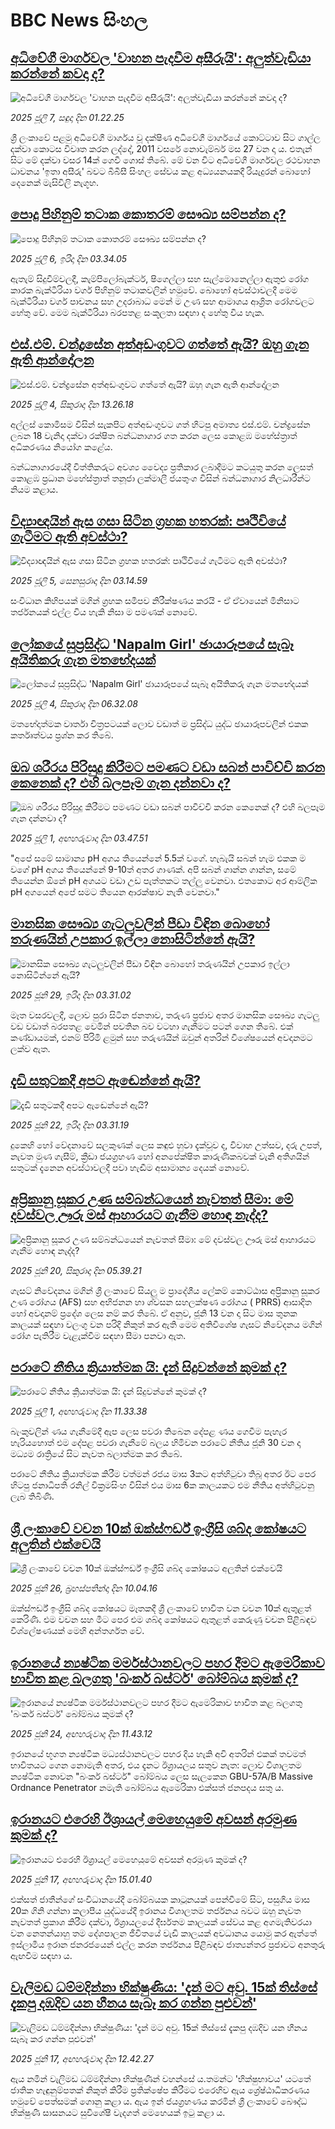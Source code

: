 # BBC News සිංහල## [අධිවේගී මාර්ගවල 'වාහන පැදවීම අසීරුයි': අලුත්වැඩියා කරන්නේ කවදා ද?](https://www.bbc.com/sinhala/articles/cz9kj33w7ygo?at_campaign=githubrss)![අධිවේගී මාර්ගවල 'වාහන පැදවීම අසීරුයි': අලුත්වැඩියා කරන්නේ කවදා ද?](https://ichef.bbci.co.uk/ace/ws/240/cpsprodpb/f22a/live/acde9360-58b8-11f0-9074-8989d8c97d87.jpg)_2025 ජූලි 7, සඳුදා දින 01.22.25_ශ්‍රී ලංකාවේ පළමු අධිවේගී මාර්ගය වූ දක්ෂිණ අධිවේගී මාර්ගයේ කොට්ටාව සිට ගාල්ල දක්වා කොටස විවෘත කරන ලද්දේ, 2011 වසරේ නොවැම්බර් මස 27 වන දා ය.
එතැන් සිට මේ දක්වා වසර 14ක් ගෙවී ගොස් තිබේ.
මේ වන විට අධිවේගී මාර්ගවල රථවාහන ධාවනය 'ඉතා අසීරු' බවට බීබීසී සිංහල සේවය කළ අධ්‍යයනයකදී රියැදුරන් බොහෝ දෙනෙක් මැසිවිලි නැගූහ.## [පොදු පිහිනුම් තටාක කොතරම් සෞඛ්‍ය සම්පන්න ද?](https://www.bbc.com/sinhala/articles/cev0z4p3989o?at_campaign=githubrss)![පොදු පිහිනුම් තටාක කොතරම් සෞඛ්‍ය සම්පන්න ද?](https://ichef.bbci.co.uk/ace/ws/240/cpsprodpb/6e07/live/6d024ed0-5a1b-11f0-b5c5-012c5796682d.jpg)_2025 ජූලි 6, ඉරිදා දින 03.34.05_ඇතැම් සිදුවීම්වලදී, කැම්පිලෝබැක්ටර්, ෂිගෙල්ලා සහ සැල්මොනෙල්ලා ඇතුළු රෝග කාරක බැක්ටීරියා වර්ග පිහිනුම් තටාකවලින් හමුවේ. බොහෝ අවස්ථාවලදී මෙම බැක්ටීරියා වර්ග පාචනය සහ උදරාබාධ මෙන් ම උණ සහ ආමාශය ආශ්‍රිත රෝගවලට හේතු වේ. මෙම බැක්ටීරියා බරපතළ සංකූලතා සඳහා ද හේතු විය හැක.## [එස්.එම්. චන්ද්‍රසේන අත්අඩංගුවට ගත්තේ ඇයි? ඔහු ගැන ඇති ආන්දෝලන](https://www.bbc.com/sinhala/articles/czryp634gxmo?at_campaign=githubrss)![එස්.එම්. චන්ද්‍රසේන අත්අඩංගුවට ගත්තේ ඇයි? ඔහු ගැන ඇති ආන්දෝලන](https://ichef.bbci.co.uk/ace/ws/240/cpsprodpb/2fb2/live/2727b050-58b6-11f0-b5c5-012c5796682d.png)_2025 ජූලි 4, සිකුරාදා දින 13.26.18_අල්ලස් කොමිසම විසින් සැකපිට අත්අඩංගුවට ගත් හිටපු අමාත්‍ය එස්.එම්. චන්ද්‍රසේන ලබන 18 වැනිදා දක්වා රක්ෂිත බන්ධනාගාර ගත කරන ලෙස කොළඹ මහේස්ත්‍රාත් අධිකරණය නියෝග කළේය.

බන්ධනාගාරයේදී විත්තිකරුට අවශ්‍ය වෛද්‍ය ප්‍රතිකාර ලබාදීමට කටයුතු කරන ලෙසත් කොළඹ ප්‍රධාන මහේස්ත්‍රාත් තනූජා ලක්මාලී ජයතුංග විසින් බන්ධනාගාර නිලධාරීන්ට නියම කළාය.## [විද්‍යාඥයින් ඇස ගසා සිටින ග්‍රහක හතරක්: පෘථිවියේ ගැටීමට ඇති අවස්ථා?](https://www.bbc.com/sinhala/articles/c5yll6l7167o?at_campaign=githubrss)![විද්‍යාඥයින් ඇස ගසා සිටින ග්‍රහක හතරක්: පෘථිවියේ ගැටීමට ඇති අවස්ථා?](https://ichef.bbci.co.uk/ace/ws/240/cpsprodpb/168c/live/3dd653e0-5354-11f0-b4be-8f7caf53b80c.jpg)_2025 ජූලි 5, සෙනසුරාදා දින 03.14.59_සංවිධාන කිහිපයක් මගින් ග්‍රහක සමීපව නිරීක්ෂණය කරයි - ඒ ඒවායෙන් මිනිසාට තර්ජනයක් එල්ල විය හැකි නිසා ම පමණක් නොවේ.## [ලෝකයේ සුප්‍රසිද්ධ 'Napalm Girl' ඡායාරූපයේ සැබෑ අයිතිකරු ගැන මතභේදයක්](https://www.bbc.com/sinhala/articles/c4g88p8kw8ko?at_campaign=githubrss)![ලෝකයේ සුප්‍රසිද්ධ 'Napalm Girl' ඡායාරූපයේ සැබෑ අයිතිකරු ගැන මතභේදයක්](https://ichef.bbci.co.uk/ace/ws/240/cpsprodpb/edd5/live/e971b9b0-3c75-11f0-bd09-85867b04fa4e.jpg)_2025 ජූලි 4, සිකුරාදා දින 06.32.08_මතභේදාත්මක වාර්තා චිත්‍රපටයක් ලොව වඩාත් ම ප්‍රසිද්ධ යුද්ධ ඡායාරූපවලින් එකක කර්තෘත්වය ප්‍රශ්න කර තිබේ.## [ඔබ ශරීරය පිරිසුදු කිරීමට පමණට වඩා සබන් පාවිච්චි කරන කෙනෙක් ද? එහි බලපෑම ගැන දන්නවා ද?](https://www.bbc.com/sinhala/articles/c3d11xvmdy3o?at_campaign=githubrss)![ඔබ ශරීරය පිරිසුදු කිරීමට පමණට වඩා සබන් පාවිච්චි කරන කෙනෙක් ද? එහි බලපෑම ගැන දන්නවා ද?](https://ichef.bbci.co.uk/ace/ws/240/cpsprodpb/34b9/live/cde81b60-55a9-11f0-9074-8989d8c97d87.jpg)_2025 ජූලි 1, අඟහරුවාදා දින 03.47.51_"අපේ සමේ සාමාන්‍ය pH අගය තියෙන්නේ 5.5ක් වගේ. හැබැයි සබන් හැම එකක ම වගේ pH අගය තියෙන්නේ 9-10ත් අතර ගාණක්. අපි සබන් ගාන්න ගාන්න, සමේ තියෙන්න ඕනේ pH අගයට වඩා උඩ පැත්තකට තල්ලු වෙනවා. එතකොට අර ආම්ලික pH අගයෙන් අපේ සමට තියෙන ආරක්ෂාව නැති වෙනවා."## [මානසික සෞඛ්‍ය ගැටලුවලින් පීඩා විඳින බොහෝ තරුණයින් උපකාර ඉල්ලා නොසිටින්නේ ඇයි?](https://www.bbc.com/sinhala/articles/cy0wxpd8z1zo?at_campaign=githubrss)![මානසික සෞඛ්‍ය ගැටලුවලින් පීඩා විඳින බොහෝ තරුණයින් උපකාර ඉල්ලා නොසිටින්නේ ඇයි?](https://ichef.bbci.co.uk/ace/ws/240/cpsprodpb/60d8/live/e64248a0-5353-11f0-8485-7bd50fa63665.jpg)_2025 ජූනි 29, ඉරිදා දින 03.31.02_මෑත වසරවලදී, ලොව පුරා සිටින ජනතාව, තරුණ ප්‍රජාව අතර මානසික සෞඛ්‍ය ගැටලු වඩ වඩාත් බරපතළ වෙමින් පවතින බව වටහා ගැනීමට පටන් ගෙන තිබේ. එක් කණ්ඩායමක්, එනම් පිරිමි ළමුන් සහ තරුණයින් ඔවුන් අතරින් විශේෂයෙන් අවදානමට ලක්ව ඇත.## [දැඩි සතුටකදී අපට ඇඬෙන්නේ ඇයි?](https://www.bbc.com/sinhala/articles/cew01zxzyqjo?at_campaign=githubrss)![දැඩි සතුටකදී අපට ඇඬෙන්නේ ඇයි?](https://ichef.bbci.co.uk/ace/ws/240/cpsprodpb/deee/live/6239fed0-4d91-11f0-8c47-237c2e4015f5.jpg)_2025 ජූනි 22, ඉරිදා දින 03.31.19_දුකෙහි හෝ වේදනාවේ සලකුණක් ලෙස කඳුළු හුවා දැක්වූව ද, විවාහ උත්සව, දරු උපත්, නැවත මුණ ගැසීම්, ක්‍රීඩා ජයග්‍රහණ හෝ අනපේක්ෂිත කාරුණිකබවක් වැනි අතිශයින් සතුටක් දැනෙන අවස්ථාවලදී පවා හැඬීම අසාමාන්‍ය දෙයක් නොවේ.## [අප්‍රිකානු සූකර උණ සම්බන්ධයෙන් නැවතත් සීමා: මේ දවස්වල ඌරු මස් ආහාරයට ගැනීම හොඳ නැද්ද?](https://www.bbc.com/sinhala/articles/cjr429d05e0o?at_campaign=githubrss)![අප්‍රිකානු සූකර උණ සම්බන්ධයෙන් නැවතත් සීමා: මේ දවස්වල ඌරු මස් ආහාරයට ගැනීම හොඳ නැද්ද?](https://ichef.bbci.co.uk/ace/ws/240/cpsprodpb/771a/live/7d0db9d0-95dc-11ef-9eb7-7b7defb4f9e7.jpg)_2025 ජූනි 20, සිකුරාදා දින 05.39.21_ගැසට් නිවේදනය මගින් ශ්‍රී ලංකාවේ සියලු ම ප්‍රාදේශීය ලේකම් කොට්ඨාස අප්‍රිකානු සූකර උණ රෝගය (AFS) සහ අභිජනන හා ශ්වසන සහලක්ෂණ රෝගය ( PRRS)  ආසාදිත හෝ අවදානම් ප්‍රදේශ ලෙස නම් කර තිබේ.
ඒ අනුව, ජූනි 13 වන දා සිට මාස තුනක කාලයක් සඳහා වලංගු වන පරිදි නිකුත් කර ඇති මෙම අතිවිශේෂ ගැසට් නිවේදනය මගින් රෝග පැතිරීම වැළැක්වීම සඳහා සීමා පනවා ඇත.## [පරාටේ නීතිය ක්‍රියාත්මක යි: දැන් සිදුවන්නේ කුමක් ද?](https://www.bbc.com/sinhala/articles/cpvjjx8dgmyo?at_campaign=githubrss)![පරාටේ නීතිය ක්‍රියාත්මක යි: දැන් සිදුවන්නේ කුමක් ද?](https://ichef.bbci.co.uk/ace/ws/240/cpsprodpb/5754/live/bad8e3e0-5664-11f0-86a4-4f1d55abaccf.jpg)_2025 ජූලි 1, අඟහරුවාදා දින 11.33.38_බැංකුවලින් ණය ගැනීමේදී ඇප ලෙස පවරා තිබෙන දේපළ ණය ගෙවීම පැහැර හැරියහොත් එම දේපළ පවරා ගැනීමේ බලය හිමිවන පරාටේ නීතිය ජූනි 30 වන දා මධ්‍යම රාත්‍රියේ සිට නැවත බලාත්මක කර තිබේ.

පරාටේ නීතිය ක්‍රියාත්මක කිරීම වත්මන් රජය මාස 3කට අත්හිටුවා තිබූ අතර ඊට පෙර හිටපු ජනාධිපති රනිල් වික්‍රමසිංහ විසින් එය මාස 6ක කාලයකට එම නීතිය අත්හිටුවනු ලැබ තිබිණි.## [ශ්‍රී ලංකාවේ වචන 10ක් ඔක්ස්ෆර්ඩ් ඉංග්‍රීසි ශබ්ද කෝෂයට අලුතින් එක්වෙයි](https://www.bbc.com/sinhala/articles/cwyqd2rwx10o?at_campaign=githubrss)![ශ්‍රී ලංකාවේ වචන 10ක් ඔක්ස්ෆර්ඩ් ඉංග්‍රීසි ශබ්ද කෝෂයට අලුතින් එක්වෙයි](https://ichef.bbci.co.uk/ace/ws/240/cpsprodpb/4a1e/live/a7ac0e40-5269-11f0-bd3c-ef3c6f7203cb.jpg)_2025 ජූනි 26, බ්‍රහස්පතින්දා දින 10.04.16_ඔක්ස්ෆර්ඩ් ඉංග්‍රීසි ශබ්ද කෝෂයට මෑතකදී ශ්‍රී ලංකාවේ භාවිත වන වචන 10ක් ඇතුළත් කෙරිණි. එම වචන සහ මීට පෙර එම ශබ්ද කෝෂයට ඇතුළත් කෙරුණු වචන පිළිබඳව විශ්ලේෂණයක් මෙහි අන්තර්ගත වේ.## [ඉරානයේ න්‍යෂ්ටික මර්මස්ථානවලට පහර දීමට ඇමෙරිකාව භාවිත කළ බලගතු 'බංකර් බස්ටර්' බෝම්බය කුමක් ද?](https://www.bbc.com/sinhala/articles/c2k1je43z8ko?at_campaign=githubrss)![ඉරානයේ න්‍යෂ්ටික මර්මස්ථානවලට පහර දීමට ඇමෙරිකාව භාවිත කළ බලගතු 'බංකර් බස්ටර්' බෝම්බය කුමක් ද?](https://ichef.bbci.co.uk/ace/ws/240/cpsprodpb/59ac/live/c89e6c70-4b83-11f0-86d5-3b52b53af158.png)_2025 ජූනි 24, අඟහරුවාදා දින 11.43.12_ඉරානයේ භූගත න්‍යෂ්ටික මධ්‍යස්ථානවලට පහර දිය හැකි අවි අතරින් එකක් තවමත් භාවිතයට ගෙන නොමැති අතර, එය දැනට ඊශ්‍රායලය සතුව නැත: ලොව විශාලතම න්‍යෂ්ටික නොවන "බංකර් බස්ටර්" බෝම්බය ලෙස සැලකෙන GBU-57A/B Massive Ordnance Penetrator නමැති බෝම්බය ඇමෙරිකා එක්සත් ජනපදය සතු ය.## [ඉරානයට එරෙහි ඊශ්‍රායල් මෙහෙයුමේ අවසන් අරමුණ කුමක් ද?](https://www.bbc.com/sinhala/articles/cql032pzzw5o?at_campaign=githubrss)![ඉරානයට එරෙහි ඊශ්‍රායල් මෙහෙයුමේ අවසන් අරමුණ කුමක් ද?](https://ichef.bbci.co.uk/ace/ws/240/cpsprodpb/9aac/live/ac22e140-4861-11f0-bbaa-4bc03e0665b7.png)_2025 ජූනි 17, අඟහරුවාදා දින 15.01.40_එක්සත් ජාතීන්ගේ සංවිධානයේදී බෝම්බයක කාටූනයක් පෙන්වීමේ සිට, පසුගිය මාස 20ක ගිනි ගන්නා කලාපීය යුද්ධයේදී ඉරානය විශාලතම තර්ජනය බවට ඔහු නැවත නැවතත් ප්‍රකාශ කිරීම දක්වා, ඊශ්‍රායලයේ දීර්ඝතම කාලයක් සේවය කළ අගමැතිවරයා වන නෙතන්යාහු තම දේශපාලන ජීවිතයේ වැඩි කාලයක් අවධානය යොමු කර ඇත්තේ ඉස්ලාමීය ඉරාන ජනරජයෙන් එල්ල කරන තර්ජනය පිළිබඳව ජාත්‍යන්තර ප්‍රජාවට අනතුරු ඇඟවීම සඳහා ය.## [වැලිමඩ ධම්මදින්නා භික්ෂුණිය: 'දැන් මට අවු. 15ක් තිස්සේ දැකපු දඹදිව යන හීනය සැබෑ කර ගන්න පුළුවන්'](https://www.bbc.com/sinhala/articles/cn5kr10gdpgo?at_campaign=githubrss)![වැලිමඩ ධම්මදින්නා භික්ෂුණිය: 'දැන් මට අවු. 15ක් තිස්සේ දැකපු දඹදිව යන හීනය සැබෑ කර ගන්න පුළුවන්'](https://ichef.bbci.co.uk/ace/ws/240/cpsprodpb/e663/live/1b24e490-4b68-11f0-9a0b-27ba8ae87ef8.jpg)_2025 ජූනි 17, අඟහරුවාදා දින 12.42.27_ඇය නමින් වැලිමඩ ධම්මදින්නා භික්ෂුණීන් වහන්සේ ය.තමන්ට 'භික්ෂුභාවය' යටතේ ජාතික හැඳුනුම්පතක් නිකුත් කිරීම ප්‍රතික්ෂේප කිරීමට එරෙහිව ඇය ශ්‍රේෂ්ඨාධිකරණය හමුවේ පෙත්සමක් ගොනු කළා ය.
ඇය ඉන් ජයග්‍රහණය කරමින් ශ්‍රී ලංකාවේ බෞද්ධ භික්ෂුණී සාසනයට සුවිශේෂී වැදගත් මෙහෙයක් ඉටු කළා ය.